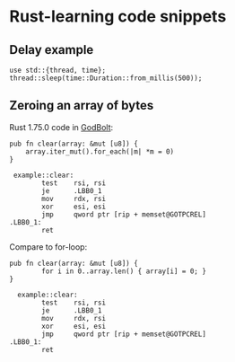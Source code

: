 # Rust-learning code snippets

## Delay example
```
use std::{thread, time};
thread::sleep(time::Duration::from_millis(500));
```
## Zeroing an array of bytes
Rust 1.75.0 code in [GodBolt](https://rust.godbolt.org):
```
pub fn clear(array: &mut [u8]) {
    array.iter_mut().for_each(|m| *m = 0)
}

 example::clear:
        test    rsi, rsi
        je      .LBB0_1
        mov     rdx, rsi
        xor     esi, esi
        jmp     qword ptr [rip + memset@GOTPCREL]
.LBB0_1:
        ret
```
Compare to for-loop:
```
pub fn clear(array: &mut [u8]) {
        for i in 0..array.len() { array[i] = 0; }
}

  example::clear:
        test    rsi, rsi
        je      .LBB0_1
        mov     rdx, rsi
        xor     esi, esi
        jmp     qword ptr [rip + memset@GOTPCREL]
.LBB0_1:
        ret
```
